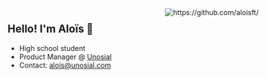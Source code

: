 <img align="right" alt ="https://github.com/aloisft/" src="https://github-readme-stats.vercel.app/api?username=aloisft&show_icons=true&hide_border=true&theme=github_dark" />


<h2 align="left">
    Hello! I'm <strong>Aloïs 👋</strong> 
</h2>

- High school student
- Product Manager @ [Unosial](https://unosial.com)
- Contact: alois@unosial.com
